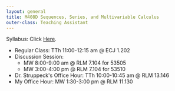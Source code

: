 ```yaml
---
layout: general
title: M408D Sequences, Series, and Multivariable Calculus
outer-class: Teaching Assistant
---
```


Syllabus: Click [Here](syllabus.docx).

- Regular Class: TTh 11:00-12:15 am @ ECJ 1.202
- Discussion Session: 
	- MW 8:00-9:00 am @ RLM 7.104 for 53505
	- MW 3:00-4:00 pm @ RLM 7.104 for 53510
- Dr. Struppeck's Office Hour: TTh 10:00-10:45 am @ RLM 13.146
- My Office Hour: MW 1:30-3:00 pm @ RLM 11.130